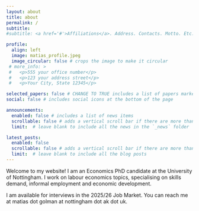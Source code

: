 ```yaml
---
layout: about
title: about
permalink: /
subtitle:
#subtitle: <a href='#'>Affiliations</a>. Address. Contacts. Motto. Etc.

profile:
  align: left
  image: matias_profile.jpeg
  image_circular: false # crops the image to make it circular
 # more_info: >
 #   <p>555 your office number</p>
 #   <p>123 your address street</p>
 #   <p>Your City, State 12345</p>

selected_papers: false # CHANGE TO TRUE includes a list of papers marked as "selected={true}"
social: false # includes social icons at the bottom of the page

announcements:
  enabled: false # includes a list of news items
  scrollable: false # adds a vertical scroll bar if there are more than 3 news items
  limit:  # leave blank to include all the news in the `_news` folder

latest_posts:
  enabled: false
  scrollable: false # adds a vertical scroll bar if there are more than 3 new posts items
  limit:  # leave blank to include all the blog posts
---
```


Welcome to my website! I am an Economics PhD candidate at the University of Nottingham.  I work on labour economics topics, specialising on skills demand, informal employment and economic development.

I am available for interviews in the 2025/26 Job Market. You can reach me at matias dot golman at nottingham dot ak dot uk.

